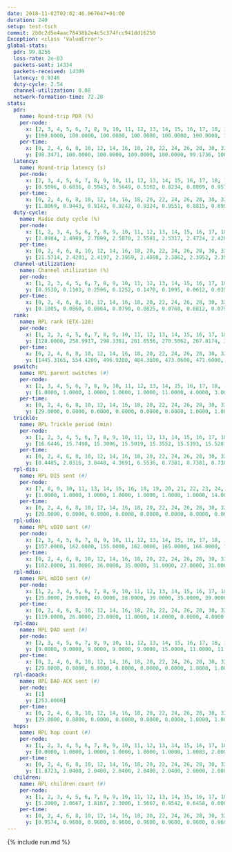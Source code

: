 ```yaml
---
date: 2018-11-02T02:02:46.067047+01:00
duration: 240
setup: test-tsch
commit: 2b0c2d5e4aac78438b2e4c5c374fcc941dd16250
Exception: <class 'ValueError'>
global-stats:
  pdr: 99.8256
  loss-rate: 2e-03
  packets-sent: 14334
  packets-received: 14309
  latency: 0.9346
  duty-cycle: 2.54
  channel-utilization: 0.08
  network-formation-time: 72.28
stats:
  pdr:
    name: Round-trip PDR (%)
    per-node:
      x: [2, 3, 4, 5, 6, 7, 8, 9, 10, 11, 12, 13, 14, 15, 16, 17, 18, 19, 20, 21, 22, 23, 24, 25]
      y: [100.0000, 100.0000, 100.0000, 100.0000, 100.0000, 100.0000, 100.0000, 100.0000, 100.0000, 99.8361, 99.6466, 100.0000, 99.8418, 97.9167, 100.0000, 99.8390, 100.0000, 99.8350, 99.8353, 100.0000, 99.5033, 99.8299, 99.8294, 99.8395]
    per-time:
      x: [0, 2, 4, 6, 8, 10, 12, 14, 16, 18, 20, 22, 24, 26, 28, 30, 32, 34, 36, 38, 40, 42, 44, 46, 48, 50, 52, 54, 56, 58, 60, 62, 64, 66, 68, 70, 72, 74, 76, 78, 80, 82, 84, 86, 88, 90, 92, 94, 96, 98, 100, 102, 104, 106, 108, 110, 112, 114, 116, 118, 120, 122, 124, 126, 128, 130, 132, 134, 136, 138, 140, 142, 144, 146, 148, 150, 152, 154, 156, 158, 160, 162, 164, 166, 168, 170, 172, 174, 176, 178, 180, 182, 184, 186, 188, 190, 192, 194, 196, 198, 200, 202, 204, 206, 208, 210, 212, 214, 216, 218, 220, 222, 224, 226, 228, 230, 232, 234, 236, 238, 240]
      y: [98.3471, 100.0000, 100.0000, 100.0000, 100.0000, 99.1736, 100.0000, 99.1667, 100.0000, 100.0000, 100.0000, 100.0000, 100.0000, 100.0000, 100.0000, 100.0000, 96.6667, 95.8678, 96.6667, 100.0000, 100.0000, 100.0000, 99.1597, 100.0000, 100.0000, 100.0000, 100.0000, 100.0000, 100.0000, 100.0000, 100.0000, 100.0000, 100.0000, 100.0000, 100.0000, 100.0000, 100.0000, 100.0000, 99.1667, 100.0000, 100.0000, 99.1667, 100.0000, 99.1667, 100.0000, 100.0000, 100.0000, 99.1667, 100.0000, 100.0000, 100.0000, 100.0000, 100.0000, 100.0000, 100.0000, 100.0000, 100.0000, 100.0000, 100.0000, 100.0000, 100.0000, 100.0000, 100.0000, 100.0000, 100.0000, 99.1667, 100.0000, 100.0000, 100.0000, 100.0000, 100.0000, 99.1667, 100.0000, 100.0000, 100.0000, 100.0000, 99.1667, 100.0000, 100.0000, 100.0000, 100.0000, 100.0000, 100.0000, 100.0000, 100.0000, 100.0000, 100.0000, 100.0000, 100.0000, 100.0000, 100.0000, 100.0000, 100.0000, 100.0000, 100.0000, 100.0000, 100.0000, 100.0000, 100.0000, 100.0000, 100.0000, 100.0000, 100.0000, 100.0000, 100.0000, 100.0000, 100.0000, 100.0000, 100.0000, 100.0000, 100.0000, 100.0000, 100.0000, 100.0000, 100.0000, 100.0000, 100.0000, 100.0000, 100.0000, 100.0000, null]
  latency:
    name: Round-trip latency (s)
    per-node:
      x: [2, 3, 4, 5, 6, 7, 8, 9, 10, 11, 12, 13, 14, 15, 16, 17, 18, 19, 20, 21, 22, 23, 24, 25]
      y: [0.5096, 0.6836, 0.5943, 0.5649, 0.5162, 0.8234, 0.8869, 0.9571, 0.7817, 0.8582, 0.7816, 0.7889, 1.0505, 1.0740, 0.9324, 0.9561, 1.0586, 1.1515, 1.0811, 1.3060, 1.2972, 1.2214, 1.2780, 1.2743]
    per-time:
      x: [0, 2, 4, 6, 8, 10, 12, 14, 16, 18, 20, 22, 24, 26, 28, 30, 32, 34, 36, 38, 40, 42, 44, 46, 48, 50, 52, 54, 56, 58, 60, 62, 64, 66, 68, 70, 72, 74, 76, 78, 80, 82, 84, 86, 88, 90, 92, 94, 96, 98, 100, 102, 104, 106, 108, 110, 112, 114, 116, 118, 120, 122, 124, 126, 128, 130, 132, 134, 136, 138, 140, 142, 144, 146, 148, 150, 152, 154, 156, 158, 160, 162, 164, 166, 168, 170, 172, 174, 176, 178, 180, 182, 184, 186, 188, 190, 192, 194, 196, 198, 200, 202, 204, 206, 208, 210, 212, 214, 216, 218, 220, 222, 224, 226, 228, 230, 232, 234, 236, 238, 240]
      y: [1.0069, 0.9443, 0.9142, 0.9242, 0.9324, 0.9551, 0.8815, 0.8995, 0.9831, 0.9478, 0.9436, 0.9633, 0.9784, 0.9229, 0.9701, 1.0045, 1.0370, 1.0015, 0.9718, 0.9234, 0.9084, 1.0188, 0.9907, 0.9880, 0.9613, 0.9417, 0.9296, 0.9671, 0.9681, 0.9008, 0.9695, 0.9344, 0.9536, 0.9228, 0.8843, 0.8519, 0.9665, 0.8737, 0.9302, 0.9870, 0.9597, 0.9209, 1.0416, 0.9939, 1.0109, 0.9884, 0.9445, 0.9426, 0.9936, 0.9534, 0.9421, 0.9913, 0.9077, 0.9683, 0.9509, 0.9461, 0.9570, 0.9784, 0.9226, 0.9577, 1.0197, 0.9850, 0.9473, 0.9781, 0.9709, 1.0021, 0.9359, 0.9669, 0.9558, 0.9050, 0.9806, 0.9400, 0.9377, 0.9378, 0.9745, 0.9690, 1.0303, 0.9522, 1.0146, 0.9441, 0.9653, 0.9680, 1.0236, 0.9593, 0.9117, 0.9433, 0.9477, 0.9263, 0.9699, 0.8868, 0.9129, 0.9051, 0.9196, 0.8671, 0.9088, 0.9455, 0.8666, 0.8872, 0.8877, 0.8545, 0.8824, 0.8618, 0.8897, 0.8731, 0.8781, 0.8435, 0.8658, 0.8769, 0.8686, 0.8221, 0.8358, 0.8552, 0.8557, 0.8528, 0.8234, 0.7993, 0.8602, 0.8052, 0.8858, 0.8502, null]
  duty-cycle:
    name: Radio duty cycle (%)
    per-node:
      x: [1, 2, 3, 4, 5, 6, 7, 8, 9, 10, 11, 12, 13, 14, 15, 16, 17, 18, 19, 20, 21, 22, 23, 24, 25]
      y: [2.8984, 2.4989, 2.7899, 2.5870, 2.5581, 2.5317, 2.4724, 2.4200, 2.4576, 2.4456, 2.4132, 2.5178, 2.7510, 2.4238, 2.4590, 2.7285, 2.4801, 2.6533, 2.5673, 2.5462, 2.6867, 2.5372, 2.5659, 2.5772, 2.5397]
    per-time:
      x: [0, 2, 4, 6, 8, 10, 12, 14, 16, 18, 20, 22, 24, 26, 28, 30, 32, 34, 36, 38, 40, 42, 44, 46, 48, 50, 52, 54, 56, 58, 60, 62, 64, 66, 68, 70, 72, 74, 76, 78, 80, 82, 84, 86, 88, 90, 92, 94, 96, 98, 100, 102, 104, 106, 108, 110, 112, 114, 116, 118, 120, 122, 124, 126, 128, 130, 132, 134, 136, 138, 140, 142, 144, 146, 148, 150, 152, 154, 156, 158, 160, 162, 164, 166, 168, 170, 172, 174, 176, 178, 180, 182, 184, 186, 188, 190, 192, 194, 196, 198, 200, 202, 204, 206, 208, 210, 212, 214, 216, 218, 220, 222, 224, 226, 228, 230, 232, 234, 236, 238]
      y: [21.5714, 2.4201, 2.4197, 2.3959, 2.4098, 2.3862, 2.3952, 2.3971, 2.3967, 2.3998, 2.3931, 2.3840, 2.4030, 2.3914, 2.4181, 2.5394, 2.4178, 2.4288, 2.4582, 2.4604, 2.4073, 2.4079, 2.4035, 2.4147, 2.4007, 2.3918, 2.4234, 2.4061, 2.4231, 2.4119, 2.4039, 2.4236, 2.4099, 2.4323, 2.4109, 2.4006, 2.3978, 2.4132, 2.3887, 2.4065, 2.4001, 2.3913, 2.4084, 2.4306, 2.4183, 2.4236, 2.4094, 2.4034, 2.4091, 2.4114, 2.4021, 2.4134, 2.4096, 2.4031, 2.4162, 2.4012, 2.4021, 2.4254, 2.4153, 2.4041, 2.3931, 2.4193, 2.4145, 2.3996, 2.4015, 2.3977, 2.4055, 2.4019, 2.4090, 2.4061, 2.4014, 2.4057, 2.4237, 2.4007, 2.4110, 2.4142, 2.4149, 2.4220, 2.4206, 2.3979, 2.4055, 2.4060, 2.4126, 2.4141, 2.4076, 2.4091, 2.4160, 2.4220, 2.3971, 2.4187, 2.4013, 2.4039, 2.4006, 2.4068, 2.4144, 2.3996, 2.4062, 2.3960, 2.4007, 2.3960, 2.3976, 2.4026, 2.3985, 2.4000, 2.3984, 2.4036, 2.3962, 2.3972, 2.3995, 2.4061, 2.3780, 2.3980, 2.3896, 2.4030, 2.4065, 2.3969, 2.3982, 2.3907, 2.3940, 2.4112]
  channel-utilization:
    name: Channel utilization (%)
    per-node:
      x: [1, 2, 3, 4, 5, 6, 7, 8, 9, 10, 11, 12, 13, 14, 15, 16, 17, 18, 19, 20, 21, 22, 23, 24, 25]
      y: [0.3530, 0.1103, 0.2596, 0.1252, 0.1470, 0.1095, 0.0612, 0.0358, 0.0456, 0.0482, 0.0362, 0.0456, 0.1453, 0.0371, 0.0553, 0.1499, 0.0604, 0.1241, 0.0446, 0.0344, 0.0349, 0.0335, 0.0301, 0.0303, 0.0318]
    per-time:
      x: [0, 2, 4, 6, 8, 10, 12, 14, 16, 18, 20, 22, 24, 26, 28, 30, 32, 34, 36, 38, 40, 42, 44, 46, 48, 50, 52, 54, 56, 58, 60, 62, 64, 66, 68, 70, 72, 74, 76, 78, 80, 82, 84, 86, 88, 90, 92, 94, 96, 98, 100, 102, 104, 106, 108, 110, 112, 114, 116, 118, 120, 122, 124, 126, 128, 130, 132, 134, 136, 138, 140, 142, 144, 146, 148, 150, 152, 154, 156, 158, 160, 162, 164, 166, 168, 170, 172, 174, 176, 178, 180, 182, 184, 186, 188, 190, 192, 194, 196, 198, 200, 202, 204, 206, 208, 210, 212, 214, 216, 218, 220, 222, 224, 226, 228, 230, 232, 234, 236, 238]
      y: [0.1005, 0.0860, 0.0864, 0.0790, 0.0825, 0.0768, 0.0812, 0.0794, 0.0808, 0.0808, 0.0815, 0.0788, 0.0851, 0.0788, 0.0926, 0.2052, 0.0540, 0.0344, 0.0278, 0.0982, 0.0821, 0.0828, 0.0837, 0.0905, 0.0806, 0.0807, 0.0914, 0.0839, 0.0932, 0.0897, 0.0823, 0.0950, 0.0834, 0.0958, 0.0841, 0.0846, 0.0817, 0.0876, 0.0802, 0.0853, 0.0867, 0.0810, 0.0859, 0.0965, 0.0913, 0.0938, 0.0877, 0.0849, 0.0893, 0.0877, 0.0840, 0.0883, 0.0864, 0.0843, 0.0906, 0.0845, 0.0839, 0.0956, 0.0904, 0.0868, 0.0831, 0.0939, 0.0924, 0.0843, 0.0873, 0.0853, 0.0905, 0.0860, 0.0896, 0.0862, 0.0854, 0.0884, 0.0976, 0.0840, 0.0893, 0.0891, 0.0889, 0.0910, 0.0912, 0.0807, 0.0859, 0.0866, 0.0889, 0.0906, 0.0874, 0.0867, 0.0909, 0.0937, 0.0821, 0.0927, 0.0851, 0.0862, 0.0849, 0.0884, 0.0897, 0.0829, 0.0860, 0.0819, 0.0847, 0.0838, 0.0847, 0.0861, 0.0822, 0.0847, 0.0829, 0.0857, 0.0835, 0.0835, 0.0846, 0.0890, 0.0755, 0.0839, 0.0787, 0.0876, 0.0841, 0.0835, 0.0844, 0.0796, 0.0809, 0.0885]
  rank:
    name: RPL rank (ETX-128)
    per-node:
      x: [1, 2, 3, 4, 5, 6, 7, 8, 9, 10, 11, 12, 13, 14, 15, 16, 17, 18, 19, 20, 21, 22, 23, 24, 25]
      y: [128.0000, 258.9917, 298.3361, 261.6556, 270.5062, 267.8174, 394.7251, 427.3566, 422.6132, 420.4590, 468.7407, 417.0488, 416.2980, 544.5870, 41341.5506, 472.3251, 508.3633, 552.5081, 564.8735, 613.2898, 884.8189, 616.8197, 676.5270, 684.7837, 707.0810]
    per-time:
      x: [0, 2, 4, 6, 8, 10, 12, 14, 16, 18, 20, 22, 24, 26, 28, 30, 32, 34, 36, 38, 40, 42, 44, 46, 48, 50, 52, 54, 56, 58, 60, 62, 64, 66, 68, 70, 72, 74, 76, 78, 80, 82, 84, 86, 88, 90, 92, 94, 96, 98, 100, 102, 104, 106, 108, 110, 112, 114, 116, 118, 120, 122, 124, 126, 128, 130, 132, 134, 136, 138, 140, 142, 144, 146, 148, 150, 152, 154, 156, 158, 160, 162, 164, 166, 168, 170, 172, 174, 176, 178, 180, 182, 184, 186, 188, 190, 192, 194, 196, 198, 200, 202, 204, 206, 208, 210, 212, 214, 216, 218, 220, 222, 224, 226, 228, 230, 232, 234, 236, 238, 240]
      y: [1445.3165, 554.4200, 496.9200, 484.3600, 473.0600, 471.6000, 471.1176, 465.2549, 463.7059, 494.4000, 483.5200, 481.3600, 482.8600, 479.1800, 480.3396, 458.9231, 13428.9170, 59814.5110, 59091.1624, 1730.0000, 452.6800, 445.1200, 450.5400, 456.0000, 459.9000, 467.9038, 472.0385, 468.6000, 468.4510, 470.1800, 467.7800, 477.3962, 463.7800, 470.3137, 467.2800, 464.0400, 452.0000, 455.9400, 454.7647, 451.7115, 455.6400, 465.4200, 463.2157, 463.7037, 469.1000, 470.5490, 463.7000, 465.9200, 472.4231, 463.2000, 468.3725, 464.0392, 460.1600, 455.5294, 452.4800, 450.9000, 451.7400, 450.7255, 449.7451, 448.9200, 446.9200, 449.7800, 455.1600, 456.9412, 452.5882, 452.8269, 454.8600, 451.4400, 450.7000, 458.3800, 461.6400, 468.0000, 469.2157, 463.4314, 466.7925, 468.0385, 466.2500, 457.3800, 463.3600, 466.2600, 463.5000, 463.4400, 464.5098, 459.2157, 458.8846, 455.7600, 454.9600, 463.3654, 471.0600, 474.6400, 473.9216, 473.9600, 470.3019, 466.9412, 464.3000, 459.9200, 457.2600, 452.3529, 460.5600, 457.1000, 452.6538, 448.9800, 449.9804, 445.1200, 447.1600, 447.2549, 456.7647, 456.0200, 460.7647, 448.2308, 444.1400, 444.1600, 447.1000, 447.0784, 435.1000, 427.8400, 430.5098, 427.0200, 425.7000, 427.4510, null]
  pswitch:
    name: RPL parent switches (#)
    per-node:
      x: [2, 3, 4, 5, 6, 7, 8, 9, 10, 11, 12, 13, 14, 15, 16, 17, 18, 19, 20, 21, 22, 23, 24, 25]
      y: [1.0000, 1.0000, 1.0000, 1.0000, 1.0000, 11.0000, 4.0000, 3.0000, 4.0000, 3.0000, 6.0000, 5.0000, 7.0000, 8.0000, 3.0000, 5.0000, 6.0000, 5.0000, 5.0000, 3.0000, 4.0000, 1.0000, 5.0000, 7.0000]
    per-time:
      x: [0, 2, 4, 6, 8, 10, 12, 14, 16, 18, 20, 22, 24, 26, 28, 30, 32, 34, 36, 38, 40, 42, 44, 46, 48, 50, 52, 54, 56, 58, 60, 62, 64, 66, 68, 70, 72, 74, 76, 78, 80, 82, 84, 86, 88, 90, 92, 94, 96, 98, 100, 102, 104, 106, 108, 110, 112, 114, 116, 118, 120, 122, 124, 126, 128, 130, 132, 134, 136, 138, 140, 142, 144, 146, 148, 150, 152, 154, 156, 158, 160, 162, 164, 166, 168, 170, 172, 174, 176, 178, 180, 182, 184, 186, 188, 190, 192, 194, 196, 198, 200, 202, 204, 206, 208, 210, 212, 214, 216, 218, 220, 222, 224, 226, 228, 230, 232, 234, 236, 238, 240]
      y: [29.0000, 0.0000, 0.0000, 0.0000, 0.0000, 0.0000, 1.0000, 1.0000, 1.0000, 0.0000, 0.0000, 0.0000, 0.0000, 0.0000, 3.0000, 0.0000, 0.0000, 0.0000, 2.0000, 1.0000, 0.0000, 0.0000, 0.0000, 0.0000, 0.0000, 2.0000, 2.0000, 0.0000, 1.0000, 0.0000, 0.0000, 3.0000, 0.0000, 1.0000, 0.0000, 0.0000, 0.0000, 0.0000, 1.0000, 2.0000, 0.0000, 0.0000, 1.0000, 4.0000, 0.0000, 1.0000, 0.0000, 0.0000, 2.0000, 0.0000, 1.0000, 1.0000, 0.0000, 1.0000, 0.0000, 0.0000, 0.0000, 1.0000, 1.0000, 0.0000, 0.0000, 0.0000, 0.0000, 1.0000, 1.0000, 2.0000, 0.0000, 0.0000, 0.0000, 0.0000, 0.0000, 1.0000, 1.0000, 1.0000, 3.0000, 2.0000, 2.0000, 0.0000, 0.0000, 0.0000, 0.0000, 0.0000, 1.0000, 1.0000, 2.0000, 0.0000, 0.0000, 2.0000, 0.0000, 0.0000, 1.0000, 0.0000, 3.0000, 1.0000, 0.0000, 0.0000, 0.0000, 1.0000, 0.0000, 0.0000, 2.0000, 0.0000, 1.0000, 0.0000, 0.0000, 1.0000, 1.0000, 0.0000, 1.0000, 2.0000, 0.0000, 0.0000, 0.0000, 1.0000, 0.0000, 0.0000, 1.0000, 0.0000, 0.0000, 1.0000, 0.0000]
  trickle:
    name: RPL Trickle period (min)
    per-node:
      x: [1, 2, 3, 4, 5, 6, 7, 8, 9, 10, 11, 12, 13, 14, 15, 16, 17, 18, 19, 20, 21, 22, 23, 24, 25]
      y: [16.6446, 15.7498, 15.3096, 15.5019, 15.3552, 15.5393, 15.5281, 15.6278, 15.2532, 15.3544, 15.3457, 15.2490, 15.3330, 15.3653, 7.1432, 15.2462, 15.3335, 15.3014, 15.3951, 15.2569, 15.2370, 15.2847, 16.5228, 16.5384, 16.5484]
    per-time:
      x: [0, 2, 4, 6, 8, 10, 12, 14, 16, 18, 20, 22, 24, 26, 28, 30, 32, 34, 36, 38, 40, 42, 44, 46, 48, 50, 52, 54, 56, 58, 60, 62, 64, 66, 68, 70, 72, 74, 76, 78, 80, 82, 84, 86, 88, 90, 92, 94, 96, 98, 100, 102, 104, 106, 108, 110, 112, 114, 116, 118, 120, 122, 124, 126, 128, 130, 132, 134, 136, 138, 140, 142, 144, 146, 148, 150, 152, 154, 156, 158, 160, 162, 164, 166, 168, 170, 172, 174, 176, 178, 180, 182, 184, 186, 188, 190, 192, 194, 196, 198, 200, 202, 204, 206, 208, 210, 212, 214, 216, 218, 220, 222, 224, 226, 228, 230, 232, 234, 236, 238, 240]
      y: [0.4485, 2.0316, 3.8448, 4.3691, 6.5536, 8.7381, 8.7381, 8.7381, 9.4235, 17.4763, 17.4763, 17.4763, 17.4763, 17.4763, 17.4763, 17.4763, 13.5516, 1.2738, 2.3357, 3.7279, 4.9589, 5.8982, 6.9905, 8.7381, 10.1362, 10.2505, 10.5866, 12.2334, 17.3049, 17.4763, 17.4763, 17.4763, 17.4763, 17.4763, 17.4763, 17.4763, 17.4763, 17.4763, 17.4763, 17.4763, 17.4763, 17.4763, 17.4763, 17.4763, 17.4763, 17.4763, 17.4763, 17.4763, 17.4763, 17.4763, 17.4763, 17.4763, 17.4763, 17.4763, 17.4763, 17.4763, 17.4763, 17.4763, 17.4763, 17.4763, 17.4763, 17.4763, 17.4763, 17.4763, 17.4763, 17.4763, 17.4763, 17.4763, 17.4763, 17.4763, 17.4763, 17.4763, 17.4763, 17.4763, 17.4763, 17.4763, 17.4763, 17.4763, 17.4763, 17.4763, 17.4763, 17.4763, 17.4763, 17.4763, 17.4763, 17.4763, 17.4763, 17.4763, 17.4763, 17.4763, 17.4763, 17.4763, 17.4763, 17.4763, 17.4763, 17.4763, 17.4763, 17.4763, 17.4763, 17.4763, 17.4763, 17.4763, 17.4763, 17.4763, 17.4763, 17.4763, 17.4763, 17.4763, 17.4763, 17.4763, 17.4763, 17.4763, 17.4763, 17.4763, 17.4763, 17.4763, 17.4763, 17.4763, 17.4763, 17.4763, null]
  rpl-dis:
    name: RPL DIS sent (#)
    per-node:
      x: [7, 8, 9, 10, 11, 13, 14, 15, 16, 18, 19, 20, 21, 22, 23, 24, 25]
      y: [1.0000, 1.0000, 1.0000, 1.0000, 1.0000, 1.0000, 1.0000, 14.0000, 1.0000, 1.0000, 1.0000, 1.0000, 1.0000, 2.0000, 2.0000, 2.0000, 1.0000]
    per-time:
      x: [0, 2, 4, 6, 8, 10, 12, 14, 16, 18, 20, 22, 24, 26, 28, 30, 32, 34, 36, 38]
      y: [20.0000, 0.0000, 0.0000, 0.0000, 0.0000, 0.0000, 0.0000, 0.0000, 0.0000, 0.0000, 0.0000, 0.0000, 0.0000, 0.0000, 0.0000, 0.0000, 4.0000, 4.0000, 4.0000, 1.0000]
  rpl-udio:
    name: RPL uDIO sent (#)
    per-node:
      x: [2, 3, 4, 5, 6, 7, 8, 9, 10, 11, 12, 13, 14, 15, 16, 17, 18, 19, 20, 21, 22, 23, 24, 25]
      y: [157.0000, 162.0000, 155.0000, 162.0000, 165.0000, 166.0000, 166.0000, 164.0000, 166.0000, 159.0000, 172.0000, 163.0000, 163.0000, 178.0000, 153.0000, 156.0000, 151.0000, 167.0000, 167.0000, 164.0000, 173.0000, 157.0000, 159.0000, 164.0000]
    per-time:
      x: [0, 2, 4, 6, 8, 10, 12, 14, 16, 18, 20, 22, 24, 26, 28, 30, 32, 34, 36, 38, 40, 42, 44, 46, 48, 50, 52, 54, 56, 58, 60, 62, 64, 66, 68, 70, 72, 74, 76, 78, 80, 82, 84, 86, 88, 90, 92, 94, 96, 98, 100, 102, 104, 106, 108, 110, 112, 114, 116, 118, 120, 122, 124, 126, 128, 130, 132, 134, 136, 138, 140, 142, 144, 146, 148, 150, 152, 154, 156, 158, 160, 162, 164, 166, 168, 170, 172, 174, 176, 178, 180, 182, 184, 186, 188, 190, 192, 194, 196, 198, 200, 202, 204, 206, 208, 210, 212, 214, 216, 218, 220, 222, 224, 226, 228, 230, 232, 234, 236, 238, 240]
      y: [102.0000, 31.0000, 36.0000, 35.0000, 31.0000, 27.0000, 31.0000, 33.0000, 34.0000, 34.0000, 29.0000, 32.0000, 33.0000, 30.0000, 26.0000, 34.0000, 48.0000, 33.0000, 34.0000, 30.0000, 38.0000, 28.0000, 28.0000, 33.0000, 37.0000, 31.0000, 39.0000, 31.0000, 31.0000, 33.0000, 29.0000, 34.0000, 33.0000, 30.0000, 30.0000, 29.0000, 31.0000, 29.0000, 31.0000, 36.0000, 32.0000, 31.0000, 35.0000, 29.0000, 29.0000, 34.0000, 29.0000, 33.0000, 32.0000, 32.0000, 29.0000, 32.0000, 33.0000, 33.0000, 30.0000, 31.0000, 28.0000, 36.0000, 31.0000, 30.0000, 28.0000, 39.0000, 35.0000, 30.0000, 31.0000, 32.0000, 28.0000, 30.0000, 35.0000, 30.0000, 32.0000, 30.0000, 36.0000, 30.0000, 29.0000, 35.0000, 29.0000, 31.0000, 35.0000, 31.0000, 28.0000, 33.0000, 30.0000, 31.0000, 34.0000, 33.0000, 36.0000, 27.0000, 29.0000, 30.0000, 35.0000, 35.0000, 32.0000, 32.0000, 32.0000, 29.0000, 27.0000, 35.0000, 36.0000, 35.0000, 32.0000, 31.0000, 35.0000, 26.0000, 30.0000, 34.0000, 30.0000, 35.0000, 32.0000, 34.0000, 30.0000, 26.0000, 33.0000, 32.0000, 33.0000, 31.0000, 39.0000, 28.0000, 37.0000, 28.0000, 5.0000]
  rpl-mdio:
    name: RPL mDIO sent (#)
    per-node:
      x: [1, 2, 3, 4, 5, 6, 7, 8, 9, 10, 11, 12, 13, 14, 15, 16, 17, 18, 19, 20, 21, 22, 23, 24, 25]
      y: [25.0000, 29.0000, 49.0000, 38.0000, 39.0000, 35.0000, 39.0000, 32.0000, 47.0000, 36.0000, 36.0000, 51.0000, 48.0000, 45.0000, 31.0000, 47.0000, 49.0000, 51.0000, 44.0000, 49.0000, 48.0000, 48.0000, 20.0000, 21.0000, 20.0000]
    per-time:
      x: [0, 2, 4, 6, 8, 10, 12, 14, 16, 18, 20, 22, 24, 26, 28, 30, 32, 34, 36, 38, 40, 42, 44, 46, 48, 50, 52, 54, 56, 58, 60, 62, 64, 66, 68, 70, 72, 74, 76, 78, 80, 82, 84, 86, 88, 90, 92, 94, 96, 98, 100, 102, 104, 106, 108, 110, 112, 114, 116, 118, 120, 122, 124, 126, 128, 130, 132, 134, 136, 138, 140, 142, 144, 146, 148, 150, 152, 154, 156, 158, 160, 162, 164, 166, 168, 170, 172, 174, 176, 178, 180, 182, 184, 186, 188, 190, 192, 194, 196, 198, 200, 202, 204, 206, 208, 210, 212, 214, 216, 218, 220, 222, 224, 226, 228, 230, 232, 234, 236, 238]
      y: [119.0000, 26.0000, 23.0000, 11.0000, 14.0000, 0.0000, 4.0000, 11.0000, 10.0000, 0.0000, 0.0000, 0.0000, 0.0000, 4.0000, 4.0000, 7.0000, 33.0000, 156.0000, 140.0000, 79.0000, 20.0000, 17.0000, 7.0000, 13.0000, 2.0000, 2.0000, 8.0000, 7.0000, 4.0000, 0.0000, 0.0000, 4.0000, 5.0000, 4.0000, 6.0000, 4.0000, 2.0000, 0.0000, 0.0000, 1.0000, 2.0000, 4.0000, 10.0000, 4.0000, 2.0000, 2.0000, 0.0000, 0.0000, 0.0000, 4.0000, 3.0000, 6.0000, 9.0000, 3.0000, 0.0000, 0.0000, 0.0000, 1.0000, 3.0000, 6.0000, 1.0000, 11.0000, 3.0000, 0.0000, 0.0000, 0.0000, 2.0000, 5.0000, 7.0000, 5.0000, 5.0000, 1.0000, 0.0000, 0.0000, 1.0000, 4.0000, 2.0000, 8.0000, 4.0000, 6.0000, 0.0000, 0.0000, 0.0000, 0.0000, 3.0000, 8.0000, 4.0000, 3.0000, 7.0000, 0.0000, 0.0000, 0.0000, 2.0000, 2.0000, 6.0000, 7.0000, 5.0000, 3.0000, 0.0000, 0.0000, 1.0000, 0.0000, 8.0000, 5.0000, 3.0000, 6.0000, 2.0000, 0.0000, 0.0000, 1.0000, 0.0000, 4.0000, 8.0000, 4.0000, 8.0000, 0.0000, 0.0000, 0.0000, 4.0000, 2.0000]
  rpl-dao:
    name: RPL DAO sent (#)
    per-node:
      x: [2, 3, 4, 5, 6, 7, 8, 9, 10, 11, 12, 13, 14, 15, 16, 17, 18, 19, 20, 21, 22, 23, 24, 25]
      y: [9.0000, 9.0000, 9.0000, 9.0000, 9.0000, 15.0000, 11.0000, 11.0000, 11.0000, 9.0000, 11.0000, 10.0000, 13.0000, 13.0000, 10.0000, 10.0000, 11.0000, 12.0000, 11.0000, 10.0000, 10.0000, 9.0000, 13.0000, 12.0000]
    per-time:
      x: [0, 2, 4, 6, 8, 10, 12, 14, 16, 18, 20, 22, 24, 26, 28, 30, 32, 34, 36, 38, 40, 42, 44, 46, 48, 50, 52, 54, 56, 58, 60, 62, 64, 66, 68, 70, 72, 74, 76, 78, 80, 82, 84, 86, 88, 90, 92, 94, 96, 98, 100, 102, 104, 106, 108, 110, 112, 114, 116, 118, 120, 122, 124, 126, 128, 130, 132, 134, 136, 138, 140, 142, 144, 146, 148, 150, 152, 154, 156, 158, 160, 162, 164, 166, 168, 170, 172, 174, 176, 178, 180, 182, 184, 186, 188, 190, 192, 194, 196, 198, 200, 202, 204, 206, 208, 210, 212, 214, 216, 218, 220, 222, 224, 226, 228, 230, 232, 234, 236, 238, 240]
      y: [29.0000, 0.0000, 0.0000, 0.0000, 0.0000, 0.0000, 1.0000, 1.0000, 1.0000, 0.0000, 0.0000, 0.0000, 0.0000, 0.0000, 20.0000, 3.0000, 0.0000, 0.0000, 3.0000, 1.0000, 0.0000, 1.0000, 1.0000, 0.0000, 0.0000, 1.0000, 3.0000, 0.0000, 15.0000, 2.0000, 0.0000, 2.0000, 1.0000, 2.0000, 0.0000, 0.0000, 0.0000, 0.0000, 1.0000, 2.0000, 2.0000, 0.0000, 7.0000, 12.0000, 0.0000, 2.0000, 1.0000, 1.0000, 2.0000, 0.0000, 1.0000, 1.0000, 0.0000, 3.0000, 0.0000, 1.0000, 1.0000, 11.0000, 2.0000, 1.0000, 1.0000, 2.0000, 2.0000, 1.0000, 2.0000, 2.0000, 0.0000, 2.0000, 0.0000, 0.0000, 0.0000, 10.0000, 4.0000, 2.0000, 4.0000, 3.0000, 2.0000, 0.0000, 2.0000, 0.0000, 0.0000, 1.0000, 1.0000, 1.0000, 2.0000, 5.0000, 6.0000, 1.0000, 3.0000, 2.0000, 3.0000, 0.0000, 4.0000, 2.0000, 0.0000, 1.0000, 0.0000, 3.0000, 0.0000, 3.0000, 5.0000, 3.0000, 2.0000, 1.0000, 1.0000, 2.0000, 4.0000, 2.0000, 2.0000, 3.0000, 0.0000, 1.0000, 1.0000, 1.0000, 5.0000, 2.0000, 3.0000, 1.0000, 1.0000, 2.0000, 0.0000]
  rpl-daoack:
    name: RPL DAO-ACK sent (#)
    per-node:
      x: [1]
      y: [253.0000]
    per-time:
      x: [0, 2, 4, 6, 8, 10, 12, 14, 16, 18, 20, 22, 24, 26, 28, 30, 32, 34, 36, 38, 40, 42, 44, 46, 48, 50, 52, 54, 56, 58, 60, 62, 64, 66, 68, 70, 72, 74, 76, 78, 80, 82, 84, 86, 88, 90, 92, 94, 96, 98, 100, 102, 104, 106, 108, 110, 112, 114, 116, 118, 120, 122, 124, 126, 128, 130, 132, 134, 136, 138, 140, 142, 144, 146, 148, 150, 152, 154, 156, 158, 160, 162, 164, 166, 168, 170, 172, 174, 176, 178, 180, 182, 184, 186, 188, 190, 192, 194, 196, 198, 200, 202, 204, 206, 208, 210, 212, 214, 216, 218, 220, 222, 224, 226, 228, 230, 232, 234, 236, 238, 240]
      y: [29.0000, 0.0000, 0.0000, 0.0000, 0.0000, 0.0000, 1.0000, 1.0000, 1.0000, 0.0000, 0.0000, 0.0000, 0.0000, 0.0000, 19.0000, 3.0000, 0.0000, 0.0000, 2.0000, 1.0000, 0.0000, 1.0000, 1.0000, 0.0000, 0.0000, 0.0000, 4.0000, 0.0000, 15.0000, 2.0000, 0.0000, 2.0000, 1.0000, 2.0000, 0.0000, 0.0000, 0.0000, 0.0000, 1.0000, 2.0000, 2.0000, 0.0000, 6.0000, 12.0000, 0.0000, 2.0000, 1.0000, 1.0000, 2.0000, 0.0000, 1.0000, 1.0000, 0.0000, 3.0000, 0.0000, 1.0000, 1.0000, 11.0000, 2.0000, 1.0000, 1.0000, 2.0000, 2.0000, 1.0000, 2.0000, 2.0000, 0.0000, 2.0000, 0.0000, 0.0000, 0.0000, 10.0000, 4.0000, 2.0000, 4.0000, 3.0000, 2.0000, 0.0000, 2.0000, 0.0000, 0.0000, 1.0000, 1.0000, 1.0000, 2.0000, 5.0000, 6.0000, 1.0000, 3.0000, 2.0000, 3.0000, 0.0000, 4.0000, 2.0000, 0.0000, 1.0000, 0.0000, 3.0000, 0.0000, 3.0000, 5.0000, 3.0000, 2.0000, 1.0000, 1.0000, 2.0000, 3.0000, 2.0000, 2.0000, 3.0000, 0.0000, 1.0000, 1.0000, 1.0000, 5.0000, 2.0000, 3.0000, 1.0000, 1.0000, 2.0000, 0.0000]
  hops:
    name: RPL hop count (#)
    per-node:
      x: [1, 2, 3, 4, 5, 6, 7, 8, 9, 10, 11, 12, 13, 14, 15, 16, 17, 18, 19, 20, 21, 22, 23, 24, 25]
      y: [0.0000, 1.0000, 1.0000, 1.0000, 1.0000, 1.0000, 1.8083, 2.0000, 2.0000, 2.0000, 2.0958, 1.9917, 2.0000, 2.6333, 2.8792, 2.0000, 2.5042, 2.7833, 3.0000, 3.0458, 3.0335, 3.0625, 3.7866, 3.7866, 3.8208]
    per-time:
      x: [0, 2, 4, 6, 8, 10, 12, 14, 16, 18, 20, 22, 24, 26, 28, 30, 32, 34, 36, 38, 40, 42, 44, 46, 48, 50, 52, 54, 56, 58, 60, 62, 64, 66, 68, 70, 72, 74, 76, 78, 80, 82, 84, 86, 88, 90, 92, 94, 96, 98, 100, 102, 104, 106, 108, 110, 112, 114, 116, 118, 120, 122, 124, 126, 128, 130, 132, 134, 136, 138, 140, 142, 144, 146, 148, 150, 152, 154, 156, 158, 160, 162, 164, 166, 168, 170, 172, 174, 176, 178, 180, 182, 184, 186, 188, 190, 192, 194, 196, 198, 200, 202, 204, 206, 208, 210, 212, 214, 216, 218, 220, 222, 224, 226, 228, 230, 232, 234, 236, 238]
      y: [1.8723, 2.0400, 2.0400, 2.0400, 2.0400, 2.0400, 2.0000, 2.0000, 2.0000, 2.0000, 2.0000, 2.0000, 2.0000, 2.0000, 2.0600, 2.0800, 2.0800, 2.0800, 2.0400, 2.0200, 2.0400, 2.0400, 2.0400, 2.0400, 2.0400, 2.0400, 2.2400, 2.2400, 2.2400, 2.2400, 2.2400, 2.2600, 2.2400, 2.2400, 2.2400, 2.2400, 2.2400, 2.2400, 2.2200, 2.2000, 2.2000, 2.2000, 2.2000, 2.2400, 2.2800, 2.2800, 2.2800, 2.2800, 2.2800, 2.2800, 2.2800, 2.2800, 2.2800, 2.3200, 2.3200, 2.3200, 2.3200, 2.3200, 2.3200, 2.3200, 2.3200, 2.3200, 2.3200, 2.3200, 2.3000, 2.2800, 2.2800, 2.2800, 2.2800, 2.2800, 2.2800, 2.2800, 2.2800, 2.2800, 2.2800, 2.2800, 2.2800, 2.2800, 2.2800, 2.2800, 2.2800, 2.2800, 2.2800, 2.2800, 2.2800, 2.2800, 2.2800, 2.2800, 2.2800, 2.2800, 2.2800, 2.2800, 2.2800, 2.2800, 2.2800, 2.2800, 2.2800, 2.2400, 2.2000, 2.2000, 2.2400, 2.2400, 2.2400, 2.2400, 2.2400, 2.2400, 2.2000, 2.2000, 2.2000, 2.2000, 2.2000, 2.2000, 2.2000, 2.2000, 2.2000, 2.2000, 2.2000, 2.2000, 2.2000, 2.2000]
  children:
    name: RPL children count (#)
    per-node:
      x: [1, 2, 3, 4, 5, 6, 7, 8, 9, 10, 11, 12, 13, 14, 15, 16, 17, 18, 19, 20, 21, 22, 23, 24, 25]
      y: [5.2000, 2.0667, 1.8167, 2.3000, 1.5667, 0.9542, 0.6458, 0.0000, 0.2708, 0.4583, 0.0000, 0.4375, 1.7042, 0.0000, 0.0000, 3.1083, 0.1917, 2.8667, 0.2958, 0.0333, 0.0711, 0.0000, 0.0000, 0.0000, 0.0000]
    per-time:
      x: [0, 2, 4, 6, 8, 10, 12, 14, 16, 18, 20, 22, 24, 26, 28, 30, 32, 34, 36, 38, 40, 42, 44, 46, 48, 50, 52, 54, 56, 58, 60, 62, 64, 66, 68, 70, 72, 74, 76, 78, 80, 82, 84, 86, 88, 90, 92, 94, 96, 98, 100, 102, 104, 106, 108, 110, 112, 114, 116, 118, 120, 122, 124, 126, 128, 130, 132, 134, 136, 138, 140, 142, 144, 146, 148, 150, 152, 154, 156, 158, 160, 162, 164, 166, 168, 170, 172, 174, 176, 178, 180, 182, 184, 186, 188, 190, 192, 194, 196, 198, 200, 202, 204, 206, 208, 210, 212, 214, 216, 218, 220, 222, 224, 226, 228, 230, 232, 234, 236, 238]
      y: [0.9574, 0.9600, 0.9600, 0.9600, 0.9600, 0.9600, 0.9600, 0.9600, 0.9600, 0.9600, 0.9600, 0.9600, 0.9600, 0.9600, 0.9600, 0.9600, 0.9600, 0.9600, 0.9600, 0.9600, 0.9600, 0.9600, 0.9600, 0.9600, 0.9600, 0.9600, 0.9600, 0.9600, 0.9600, 0.9600, 0.9600, 0.9600, 0.9600, 0.9600, 0.9600, 0.9600, 0.9600, 0.9600, 0.9600, 0.9600, 0.9600, 0.9600, 0.9600, 0.9600, 0.9600, 0.9600, 0.9600, 0.9600, 0.9600, 0.9600, 0.9600, 0.9600, 0.9600, 0.9600, 0.9600, 0.9600, 0.9600, 0.9600, 0.9600, 0.9600, 0.9600, 0.9600, 0.9600, 0.9600, 0.9600, 0.9600, 0.9600, 0.9600, 0.9600, 0.9600, 0.9600, 0.9600, 0.9600, 0.9600, 0.9600, 0.9600, 0.9600, 0.9600, 0.9600, 0.9600, 0.9600, 0.9600, 0.9600, 0.9600, 0.9600, 0.9600, 0.9600, 0.9600, 0.9600, 0.9600, 0.9600, 0.9600, 0.9600, 0.9600, 0.9600, 0.9600, 0.9600, 0.9600, 0.9600, 0.9600, 0.9600, 0.9600, 0.9600, 0.9600, 0.9600, 0.9600, 0.9600, 0.9600, 0.9600, 0.9600, 0.9600, 0.9600, 0.9600, 0.9600, 0.9600, 0.9600, 0.9600, 0.9600, 0.9600, 0.9600]
---
```


{% include run.md %}
